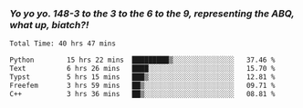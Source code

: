 ### ***Yo yo yo. 148-3 to the 3 to the 6 to the 9, representing the ABQ, what up, biatch?!***

<!--START_SECTION:waka-->

```txt
Total Time: 40 hrs 47 mins

Python        15 hrs 22 mins  █████████▒░░░░░░░░░░░░░░░   37.46 %
Text          6 hrs 26 mins   ████░░░░░░░░░░░░░░░░░░░░░   15.70 %
Typst         5 hrs 15 mins   ███▒░░░░░░░░░░░░░░░░░░░░░   12.81 %
Freefem       3 hrs 59 mins   ██▒░░░░░░░░░░░░░░░░░░░░░░   09.71 %
C++           3 hrs 36 mins   ██▒░░░░░░░░░░░░░░░░░░░░░░   08.81 %
```

<!--END_SECTION:waka-->

<!--
**AJMC2002/AJMC2002** is a ✨ _special_ ✨ repository because its `README.md` (this file) appears on your GitHub profile.

Here are some ideas to get you started:

- 🔭 I’m currently working on ...
- 🌱 I’m currently learning ...
- 👯 I’m looking to collaborate on ...
- 🤔 I’m looking for help with ...
- 💬 Ask me about ...
- 📫 How to reach me: ...
- 😄 Pronouns: ...
- ⚡ Fun fact: ...
-->
